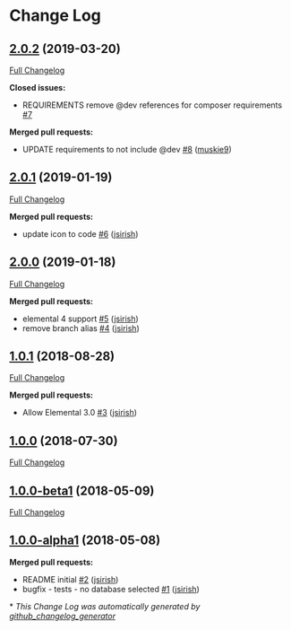 # Change Log

## [2.0.2](https://github.com/dynamic/silverstripe-elemental-embedded-code/tree/2.0.2) (2019-03-20)
[Full Changelog](https://github.com/dynamic/silverstripe-elemental-embedded-code/compare/2.0.1...2.0.2)

**Closed issues:**

- REQUIREMENTS remove @dev references for composer requirements [\#7](https://github.com/dynamic/silverstripe-elemental-embedded-code/issues/7)

**Merged pull requests:**

- UPDATE requirements to not include @dev [\#8](https://github.com/dynamic/silverstripe-elemental-embedded-code/pull/8) ([muskie9](https://github.com/muskie9))

## [2.0.1](https://github.com/dynamic/silverstripe-elemental-embedded-code/tree/2.0.1) (2019-01-19)
[Full Changelog](https://github.com/dynamic/silverstripe-elemental-embedded-code/compare/2.0.0...2.0.1)

**Merged pull requests:**

- update icon to code [\#6](https://github.com/dynamic/silverstripe-elemental-embedded-code/pull/6) ([jsirish](https://github.com/jsirish))

## [2.0.0](https://github.com/dynamic/silverstripe-elemental-embedded-code/tree/2.0.0) (2019-01-18)
[Full Changelog](https://github.com/dynamic/silverstripe-elemental-embedded-code/compare/1.0.1...2.0.0)

**Merged pull requests:**

- elemental 4 support [\#5](https://github.com/dynamic/silverstripe-elemental-embedded-code/pull/5) ([jsirish](https://github.com/jsirish))
- remove branch alias [\#4](https://github.com/dynamic/silverstripe-elemental-embedded-code/pull/4) ([jsirish](https://github.com/jsirish))

## [1.0.1](https://github.com/dynamic/silverstripe-elemental-embedded-code/tree/1.0.1) (2018-08-28)
[Full Changelog](https://github.com/dynamic/silverstripe-elemental-embedded-code/compare/1.0.0...1.0.1)

**Merged pull requests:**

- Allow Elemental 3.0 [\#3](https://github.com/dynamic/silverstripe-elemental-embedded-code/pull/3) ([jsirish](https://github.com/jsirish))

## [1.0.0](https://github.com/dynamic/silverstripe-elemental-embedded-code/tree/1.0.0) (2018-07-30)
[Full Changelog](https://github.com/dynamic/silverstripe-elemental-embedded-code/compare/1.0.0-beta1...1.0.0)

## [1.0.0-beta1](https://github.com/dynamic/silverstripe-elemental-embedded-code/tree/1.0.0-beta1) (2018-05-09)
[Full Changelog](https://github.com/dynamic/silverstripe-elemental-embedded-code/compare/1.0.0-alpha1...1.0.0-beta1)

## [1.0.0-alpha1](https://github.com/dynamic/silverstripe-elemental-embedded-code/tree/1.0.0-alpha1) (2018-05-08)
**Merged pull requests:**

- README initial [\#2](https://github.com/dynamic/silverstripe-elemental-embedded-code/pull/2) ([jsirish](https://github.com/jsirish))
- bugfix - tests - no database selected [\#1](https://github.com/dynamic/silverstripe-elemental-embedded-code/pull/1) ([jsirish](https://github.com/jsirish))



\* *This Change Log was automatically generated by [github_changelog_generator](https://github.com/skywinder/Github-Changelog-Generator)*